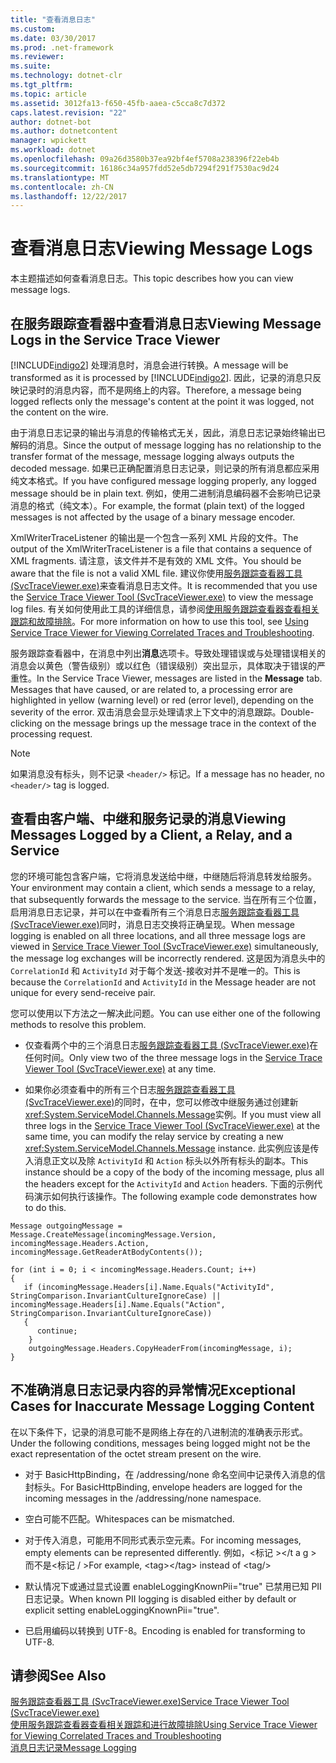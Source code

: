 ```yaml
---
title: "查看消息日志"
ms.custom: 
ms.date: 03/30/2017
ms.prod: .net-framework
ms.reviewer: 
ms.suite: 
ms.technology: dotnet-clr
ms.tgt_pltfrm: 
ms.topic: article
ms.assetid: 3012fa13-f650-45fb-aaea-c5cca8c7d372
caps.latest.revision: "22"
author: dotnet-bot
ms.author: dotnetcontent
manager: wpickett
ms.workload: dotnet
ms.openlocfilehash: 09a26d3580b37ea92bf4ef5708a238396f22eb4b
ms.sourcegitcommit: 16186c34a957fdd52e5db7294f291f7530ac9d24
ms.translationtype: MT
ms.contentlocale: zh-CN
ms.lasthandoff: 12/22/2017
---
```

# <a name="viewing-message-logs"></a><span data-ttu-id="7d39f-102">查看消息日志</span><span class="sxs-lookup"><span data-stu-id="7d39f-102">Viewing Message Logs</span></span>
<span data-ttu-id="7d39f-103">本主题描述如何查看消息日志。</span><span class="sxs-lookup"><span data-stu-id="7d39f-103">This topic describes how you can view message logs.</span></span>  
  
## <a name="viewing-message-logs-in-the-service-trace-viewer"></a><span data-ttu-id="7d39f-104">在服务跟踪查看器中查看消息日志</span><span class="sxs-lookup"><span data-stu-id="7d39f-104">Viewing Message Logs in the Service Trace Viewer</span></span>  
 <span data-ttu-id="7d39f-105">[!INCLUDE[indigo2](../../../../includes/indigo2-md.md)] 处理消息时，消息会进行转换。</span><span class="sxs-lookup"><span data-stu-id="7d39f-105">A message will be transformed as it is processed by [!INCLUDE[indigo2](../../../../includes/indigo2-md.md)].</span></span> <span data-ttu-id="7d39f-106">因此，记录的消息只反映记录时的消息内容，而不是网络上的内容。</span><span class="sxs-lookup"><span data-stu-id="7d39f-106">Therefore, a message being logged reflects only the message's content at the point it was logged, not the content on the wire.</span></span>  
  
 <span data-ttu-id="7d39f-107">由于消息日志记录的输出与消息的传输格式无关，因此，消息日志记录始终输出已解码的消息。</span><span class="sxs-lookup"><span data-stu-id="7d39f-107">Since the output of message logging has no relationship to the transfer format of the message, message logging always outputs the decoded message.</span></span> <span data-ttu-id="7d39f-108">如果已正确配置消息日志记录，则记录的所有消息都应采用纯文本格式。</span><span class="sxs-lookup"><span data-stu-id="7d39f-108">If you have configured message logging properly, any logged message should be in plain text.</span></span> <span data-ttu-id="7d39f-109">例如，使用二进制消息编码器不会影响已记录消息的格式（纯文本）。</span><span class="sxs-lookup"><span data-stu-id="7d39f-109">For example, the format (plain text) of the logged messages is not affected by the usage of a binary message encoder.</span></span>  
  
 <span data-ttu-id="7d39f-110">XmlWriterTraceListener 的输出是一个包含一系列 XML 片段的文件。</span><span class="sxs-lookup"><span data-stu-id="7d39f-110">The output of the XmlWriterTraceListener is a file that contains a sequence of XML fragments.</span></span> <span data-ttu-id="7d39f-111">请注意，该文件并不是有效的 XML 文件。</span><span class="sxs-lookup"><span data-stu-id="7d39f-111">You should be aware that the file is not a valid XML file.</span></span> <span data-ttu-id="7d39f-112">建议你使用[服务跟踪查看器工具 (SvcTraceViewer.exe)](../../../../docs/framework/wcf/service-trace-viewer-tool-svctraceviewer-exe.md)来查看消息日志文件。</span><span class="sxs-lookup"><span data-stu-id="7d39f-112">It is recommended that you use the [Service Trace Viewer Tool (SvcTraceViewer.exe)](../../../../docs/framework/wcf/service-trace-viewer-tool-svctraceviewer-exe.md) to view the message log files.</span></span> <span data-ttu-id="7d39f-113">有关如何使用此工具的详细信息，请参阅[使用服务跟踪查看器查看相关跟踪和故障排除](../../../../docs/framework/wcf/diagnostics/tracing/using-service-trace-viewer-for-viewing-correlated-traces-and-troubleshooting.md)。</span><span class="sxs-lookup"><span data-stu-id="7d39f-113">For more information on how to use this tool, see [Using Service Trace Viewer for Viewing Correlated Traces and Troubleshooting](../../../../docs/framework/wcf/diagnostics/tracing/using-service-trace-viewer-for-viewing-correlated-traces-and-troubleshooting.md).</span></span>  
  
 <span data-ttu-id="7d39f-114">服务跟踪查看器中，在消息中列出**消息**选项卡。导致处理错误或与处理错误相关的消息会以黄色（警告级别）或以红色（错误级别）突出显示，具体取决于错误的严重性。</span><span class="sxs-lookup"><span data-stu-id="7d39f-114">In the Service Trace Viewer, messages are listed in the **Message** tab. Messages that have caused, or are related to, a processing error are highlighted in yellow (warning level) or red (error level), depending on the severity of the error.</span></span> <span data-ttu-id="7d39f-115">双击消息会显示处理请求上下文中的消息跟踪。</span><span class="sxs-lookup"><span data-stu-id="7d39f-115">Double-clicking on the message brings up the message trace in the context of the processing request.</span></span>  
  
> [!NOTE]
>  <span data-ttu-id="7d39f-116">如果消息没有标头，则不记录 `<header/>` 标记。</span><span class="sxs-lookup"><span data-stu-id="7d39f-116">If a message has no header, no `<header/>` tag is logged.</span></span>  
  
## <a name="viewing-messages-logged-by-a-client-a-relay-and-a-service"></a><span data-ttu-id="7d39f-117">查看由客户端、中继和服务记录的消息</span><span class="sxs-lookup"><span data-stu-id="7d39f-117">Viewing Messages Logged by a Client, a Relay, and a Service</span></span>  
 <span data-ttu-id="7d39f-118">您的环境可能包含客户端，它将消息发送给中继，中继随后将消息转发给服务。</span><span class="sxs-lookup"><span data-stu-id="7d39f-118">Your environment may contain a client, which sends a message to a relay, that subsequently forwards the message to the service.</span></span> <span data-ttu-id="7d39f-119">当在所有三个位置，启用消息日志记录，并可以在中查看所有三个消息日志[服务跟踪查看器工具 (SvcTraceViewer.exe)](../../../../docs/framework/wcf/service-trace-viewer-tool-svctraceviewer-exe.md)同时，消息日志交换将正确呈现。</span><span class="sxs-lookup"><span data-stu-id="7d39f-119">When message logging is enabled on all three locations, and all three message logs are viewed in [Service Trace Viewer Tool (SvcTraceViewer.exe)](../../../../docs/framework/wcf/service-trace-viewer-tool-svctraceviewer-exe.md) simultaneously, the message log exchanges will be incorrectly rendered.</span></span> <span data-ttu-id="7d39f-120">这是因为消息头中的 `CorrelationId` 和 `ActivityId` 对于每个发送-接收对并不是唯一的。</span><span class="sxs-lookup"><span data-stu-id="7d39f-120">This is because the `CorrelationId` and `ActivityId` in the Message header are not unique for every send-receive pair.</span></span>  
  
 <span data-ttu-id="7d39f-121">您可以使用以下方法之一解决此问题。</span><span class="sxs-lookup"><span data-stu-id="7d39f-121">You can use either one of the following methods to resolve this problem.</span></span>  
  
-   <span data-ttu-id="7d39f-122">仅查看两个中的三个消息日志[服务跟踪查看器工具 (SvcTraceViewer.exe)](../../../../docs/framework/wcf/service-trace-viewer-tool-svctraceviewer-exe.md)在任何时间。</span><span class="sxs-lookup"><span data-stu-id="7d39f-122">Only view two of the three message logs in the [Service Trace Viewer Tool (SvcTraceViewer.exe)](../../../../docs/framework/wcf/service-trace-viewer-tool-svctraceviewer-exe.md) at any time.</span></span>  
  
-   <span data-ttu-id="7d39f-123">如果你必须查看中的所有三个日志[服务跟踪查看器工具 (SvcTraceViewer.exe)](../../../../docs/framework/wcf/service-trace-viewer-tool-svctraceviewer-exe.md)的同时，在中，您可以修改中继服务通过创建新<xref:System.ServiceModel.Channels.Message>实例。</span><span class="sxs-lookup"><span data-stu-id="7d39f-123">If you must view all three logs in the [Service Trace Viewer Tool (SvcTraceViewer.exe)](../../../../docs/framework/wcf/service-trace-viewer-tool-svctraceviewer-exe.md) at the same time, you can modify the relay service by creating a new <xref:System.ServiceModel.Channels.Message> instance.</span></span> <span data-ttu-id="7d39f-124">此实例应该是传入消息正文以及除 `ActivityId` 和 `Action` 标头以外所有标头的副本。</span><span class="sxs-lookup"><span data-stu-id="7d39f-124">This instance should be a copy of the body of the incoming message, plus all the headers except for the `ActivityId` and `Action` headers.</span></span> <span data-ttu-id="7d39f-125">下面的示例代码演示如何执行该操作。</span><span class="sxs-lookup"><span data-stu-id="7d39f-125">The following example code demonstrates how to do this.</span></span>  
  
```  
Message outgoingMessage = Message.CreateMessage(incomingMessage.Version, incomingMessage.Headers.Action, incomingMessage.GetReaderAtBodyContents());  
  
for (int i = 0; i < incomingMessage.Headers.Count; i++)  
{  
   if (incomingMessage.Headers[i].Name.Equals("ActivityId", StringComparison.InvariantCultureIgnoreCase) ||  
incomingMessage.Headers[i].Name.Equals("Action", StringComparison.InvariantCultureIgnoreCase))  
   {  
      continue;  
    }  
    outgoingMessage.Headers.CopyHeaderFrom(incomingMessage, i);  
}  
```  
  
## <a name="exceptional-cases-for-inaccurate-message-logging-content"></a><span data-ttu-id="7d39f-126">不准确消息日志记录内容的异常情况</span><span class="sxs-lookup"><span data-stu-id="7d39f-126">Exceptional Cases for Inaccurate Message Logging Content</span></span>  
 <span data-ttu-id="7d39f-127">在以下条件下，记录的消息可能不是网络上存在的八进制流的准确表示形式。</span><span class="sxs-lookup"><span data-stu-id="7d39f-127">Under the following conditions, messages being logged might not be the exact representation of the octet stream present on the wire.</span></span>  
  
-   <span data-ttu-id="7d39f-128">对于 BasicHttpBinding，在 /addressing/none 命名空间中记录传入消息的信封标头。</span><span class="sxs-lookup"><span data-stu-id="7d39f-128">For BasicHttpBinding, envelope headers are logged for the incoming messages in the /addressing/none namespace.</span></span>  
  
-   <span data-ttu-id="7d39f-129">空白可能不匹配。</span><span class="sxs-lookup"><span data-stu-id="7d39f-129">Whitespaces can be mismatched.</span></span>  
  
-   <span data-ttu-id="7d39f-130">对于传入消息，可能用不同形式表示空元素。</span><span class="sxs-lookup"><span data-stu-id="7d39f-130">For incoming messages, empty elements can be represented differently.</span></span> <span data-ttu-id="7d39f-131">例如，\<标记 >\</t a g > 而不是\<标记 / ></span><span class="sxs-lookup"><span data-stu-id="7d39f-131">For example, \<tag>\</tag> instead of  \<tag/></span></span>  
  
-   <span data-ttu-id="7d39f-132">默认情况下或通过显式设置 enableLoggingKnownPii="true" 已禁用已知 PII 日志记录。</span><span class="sxs-lookup"><span data-stu-id="7d39f-132">When known PII logging is disabled either by default or explicit setting enableLoggingKnownPii="true".</span></span>  
  
-   <span data-ttu-id="7d39f-133">已启用编码以转换到 UTF-8。</span><span class="sxs-lookup"><span data-stu-id="7d39f-133">Encoding is enabled for transforming to UTF-8.</span></span>  
  
## <a name="see-also"></a><span data-ttu-id="7d39f-134">请参阅</span><span class="sxs-lookup"><span data-stu-id="7d39f-134">See Also</span></span>  
 [<span data-ttu-id="7d39f-135">服务跟踪查看器工具 (SvcTraceViewer.exe)</span><span class="sxs-lookup"><span data-stu-id="7d39f-135">Service Trace Viewer Tool (SvcTraceViewer.exe)</span></span>](../../../../docs/framework/wcf/service-trace-viewer-tool-svctraceviewer-exe.md)  
 [<span data-ttu-id="7d39f-136">使用服务跟踪查看器查看相关跟踪和进行故障排除</span><span class="sxs-lookup"><span data-stu-id="7d39f-136">Using Service Trace Viewer for Viewing Correlated Traces and Troubleshooting</span></span>](../../../../docs/framework/wcf/diagnostics/tracing/using-service-trace-viewer-for-viewing-correlated-traces-and-troubleshooting.md)  
 [<span data-ttu-id="7d39f-137">消息日志记录</span><span class="sxs-lookup"><span data-stu-id="7d39f-137">Message Logging</span></span>](../../../../docs/framework/wcf/diagnostics/message-logging.md)
